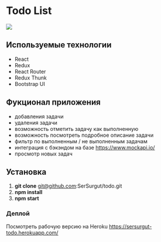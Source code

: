 # Todo List 

<img src="https://i.ibb.co/WGDz664/todo.png"/>

<br>

## Используемые технологии
+ React
+ Redux
+ React Router
+ Redux Thunk
+ Bootstrap UI

## Фукционал приложения
- добавления задачи
- удаления задачи
- возможность отметить задачу как выполненную
- возможность посмотреть подробное описание задачи
- фильтр по выполненным / не выполненным задачам
- интеграция с бэкэндом на базе https://www.mockapi.io/
- просмотр новых задач

## Установка

1. <b>git clone</b> git@github.com:SerSurgut/todo.git
2. <b>npm install</b>
2. <b>npm start</b>

### Деплой

Посмотреть рабочую версию на Heroku
https://sersurgut-todo.herokuapp.com/
